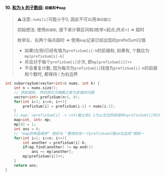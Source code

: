 #### 10. [和为 k 的子数组](https://leetcode.cn/problems/QTMn0o/): `前缀和`➕`map`


> ⚠️注意: `nums[i]`可能小于0, 因此不可以用`滑动窗口`
> 
> 初始想法: 使用`前缀和`, 接下来计算区间和(枚举<起点,终点>) => 超时
> 
> 枚举左、右两个端点超时 => 使用`map`记录已经出现的prefixSum[i]值
>   - 如果(左侧)已经有值为`prefixSum[i]-k`的前缀和, 如果有, 个数应为`mp[prefixSum[i]-k]`
>   - 并且对于每个`prefixSum[i]`计次, 即`mp[prefixSum[i]]++`
>   - 不会重复计数, 因为每次为`prefixSum[i]`找值为`prefixSum[i]-k`的前缀和个数时, 都保持 i 为右边界

```CPP
int subarraySum(vector<int>& nums, int k) {
    int n = nums.size();
    // 求前缀和, 然后转化为两数之差为定值的问题
    vector<int> prefixSum(n+1, 0);
    for(int i=1; i<=n; i++){
        prefixSum[i] = prefixSum[i-1] + nums[i-1];
    }
    // map: <prefixSum[i] -> cnt(截止到i-1为止左边的前缀和=prefixSum[i]的计数)>
    map<int, int> mp;
    mp[0] = 1;
    int ans = 0;
    // "map的构造顺序" 刚好与 "要找的另一个prefixSum只能从左边找"相统一
    for(int i=1; i<=n; i++){
        int another = prefixSum[i]-k;
        if(mp.find(another) != mp.end())
            ans += mp[another];
        mp[prefixSum[i]]++;
    }
    return ans;
}
```